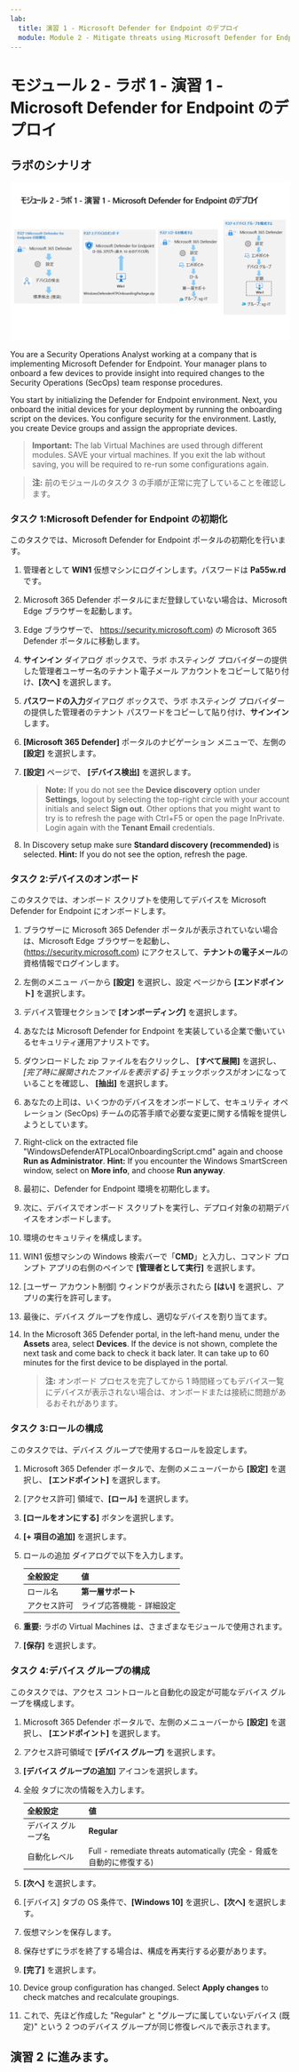 ```yaml
---
lab:
  title: 演習 1 - Microsoft Defender for Endpoint のデプロイ
  module: Module 2 - Mitigate threats using Microsoft Defender for Endpoint
---
```


# <a name="module-2---lab-1---exercise-1---deploy-microsoft-defender-for-endpoint"></a>モジュール 2 - ラボ 1 - 演習 1 - Microsoft Defender for Endpoint のデプロイ

## <a name="lab-scenario"></a>ラボのシナリオ

![ラボの概要。](../Media/SC-200-Lab_Diagrams_Mod2_L1_Ex1.png)

You are a Security Operations Analyst working at a company that is implementing Microsoft Defender for Endpoint. Your manager plans to onboard a few devices to provide insight into required changes to the Security Operations (SecOps) team response procedures.

You start by initializing the Defender for Endpoint environment. Next, you onboard the initial devices for your deployment by running the onboarding script on the devices. You configure security for the environment. Lastly, you create Device groups and assign the appropriate devices.

><bpt id="p1">**</bpt>Important:<ept id="p1">**</ept>  The lab Virtual Machines are used through different modules. SAVE your virtual machines. If you exit the lab without saving, you will be required to re-run some configurations again.

>**注:**  前のモジュールのタスク 3 の手順が正常に完了していることを確認します。


### <a name="task-1-initialize-microsoft-defender-for-endpoint"></a>タスク 1:Microsoft Defender for Endpoint の初期化

このタスクでは、Microsoft Defender for Endpoint ポータルの初期化を行います。

1. 管理者として **WIN1** 仮想マシンにログインします。パスワードは **Pa55w.rd** です。  

1. Microsoft 365 Defender ポータルにまだ登録していない場合は、Microsoft Edge ブラウザーを起動します。

1. Edge ブラウザーで、 https://security.microsoft.com) の Microsoft 365 Defender ポータルに移動します。

1. **サインイン** ダイアログ ボックスで、ラボ ホスティング プロバイダーの提供した管理者ユーザー名のテナント電子メール アカウントをコピーして貼り付け、**[次へ]** を選択します。

1. **パスワードの入力**ダイアログ ボックスで、ラボ ホスティング プロバイダーの提供した管理者のテナント パスワードをコピーして貼り付け、**サインイン**します。

1. **[Microsoft 365 Defender]** ポータルのナビゲーション メニューで、左側の **[設定]** を選択します。

1. **[設定]** ページで、 **[デバイス検出]** を選択します。 

    ><bpt id="p1">**</bpt>Note:<ept id="p1">**</ept> If you do not see the <bpt id="p2">**</bpt>Device discovery<ept id="p2">**</ept> option under <bpt id="p3">**</bpt>Settings<ept id="p3">**</ept>, logout by selecting the top-right circle with your account initials and select <bpt id="p4">**</bpt>Sign out<ept id="p4">**</ept>. Other options that you might want to try is to refresh the page with Ctrl+F5 or open the page InPrivate. Login again with the <bpt id="p1">**</bpt>Tenant Email<ept id="p1">**</ept> credentials.

1. In Discovery setup make sure <bpt id="p1">**</bpt>Standard discovery (recommended)<ept id="p1">**</ept> is selected. <bpt id="p1">**</bpt>Hint:<ept id="p1">**</ept> If you do not see the option, refresh the page.


### <a name="task-2-onboard-a-device"></a>タスク 2:デバイスのオンボード

このタスクでは、オンボード スクリプトを使用してデバイスを Microsoft Defender for Endpoint にオンボードします。

1. ブラウザーに Microsoft 365 Defender ポータルが表示されていない場合は、Microsoft Edge ブラウザーを起動し、(https://security.microsoft.com) にアクセスして、**テナントの電子メール**の資格情報でログインします。

1. 左側のメニュー バーから **[設定]** を選択し、設定 ページから **[エンドポイント]** を選択します。

1. デバイス管理セクションで **[オンボーディング]** を選択します。

1. あなたは Microsoft Defender for Endpoint を実装している企業で働いているセキュリティ運用アナリストです。

1. ダウンロードした zip ファイルを右クリックし、 **[すべて展開]** を選択し、 *[完了時に展開されたファイルを表示する]* チェックボックスがオンになっていることを確認し、 **[抽出]** を選択します。

1. あなたの上司は、いくつかのデバイスをオンボードして、セキュリティ オペレーション (SecOps) チームの応答手順で必要な変更に関する情報を提供しようとしています。

1. Right-click on the extracted file "WindowsDefenderATPLocalOnboardingScript.cmd" again and choose <bpt id="p1">**</bpt>Run as Administrator<ept id="p1">**</ept>.  <bpt id="p1">**</bpt>Hint:<ept id="p1">**</ept> If you encounter the Windows SmartScreen window, select on <bpt id="p2">**</bpt>More info<ept id="p2">**</ept>, and choose <bpt id="p3">**</bpt>Run anyway<ept id="p3">**</ept>. 
    
1. 最初に、Defender for Endpoint 環境を初期化します。

1. 次に、デバイスでオンボード スクリプトを実行し、デプロイ対象の初期デバイスをオンボードします。

1. 環境のセキュリティを構成します。  

1. WIN1 仮想マシンの Windows 検索バーで「**CMD**」と入力し、コマンド プロンプト アプリの右側のペインで **[管理者として実行]** を選択します。 

1. [ユーザー アカウント制御] ウィンドウが表示されたら **[はい]** を選択し、アプリの実行を許可します。 

1. 最後に、デバイス グループを作成し、適切なデバイスを割り当てます。

1. In the Microsoft 365 Defender portal, in the left-hand menu, under the <bpt id="p1">**</bpt>Assets<ept id="p1">**</ept> area, select <bpt id="p2">**</bpt>Devices<ept id="p2">**</ept>. If the device is not shown, complete the next task and come back to check it back later. It can take up to 60 minutes for the first device to be displayed in the portal.

    >**注:**  オンボード プロセスを完了してから 1 時間経ってもデバイス一覧にデバイスが表示されない場合は、オンボードまたは接続に問題があるおそれがあります。


### <a name="task-3-configure-roles"></a>タスク 3:ロールの構成

このタスクでは、デバイス グループで使用するロールを設定します。

1. Microsoft 365 Defender ポータルで、左側のメニューバーから **[設定]** を選択し、 **[エンドポイント]** を選択します。 

1. [アクセス許可] 領域で、**[ロール]** を選択します。

1. **[ロールをオンにする]** ボタンを選択します。

1. **[+ 項目の追加]** を選択します。

1. ロールの追加 ダイアログで以下を入力します。

    |全般設定|値|
    |---|---|
    |ロール名|**第一層サポート**|
    |アクセス許可|ライブ応答機能 - 詳細設定|

1. **重要:** ラボの Virtual Machines は、さまざまなモジュールで使用されます。

1. **[保存]** を選択します。


### <a name="task-4-configure-device-groups"></a>タスク 4:デバイス グループの構成

このタスクでは、アクセス コントロールと自動化の設定が可能なデバイス グループを構成します。

1. Microsoft 365 Defender ポータルで、左側のメニューバーから **[設定]** を選択し、 **[エンドポイント]** を選択します。 

1. アクセス許可領域で **[デバイス グループ]** を選択します。

1. **[デバイス グループの追加]** アイコンを選択します。

1. 全般 タブに次の情報を入力します。

    |全般設定|値|
    |---|---|
    |デバイス グループ名|**Regular**|
    |自動化レベル|Full - remediate threats automatically (完全 - 脅威を自動的に修復する)|

1. **[次へ]** を選択します。

1. [デバイス] タブの OS 条件で、**[Windows 10]** を選択し、**[次へ]** を選択します。

1. 仮想マシンを保存します。

1. 保存せずにラボを終了する場合は、構成を再実行する必要があります。

1. **[完了]** を選択します。

1. Device group configuration has changed. Select <bpt id="p1">**</bpt>Apply changes<ept id="p1">**</ept> to check matches and recalculate groupings.

1. これで、先ほど作成した "Regular" と "グループに属していないデバイス (既定)" という 2 つのデバイス グループが同じ修復レベルで表示されます。

## <a name="proceed-to-exercise-2"></a>演習 2 に進みます。
